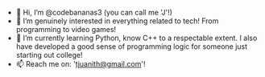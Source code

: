 - 👋 Hi, I’m @codebananas3 (you can call me 'J'!)
- 👀 I’m genuinely interested in everything related to tech! From programming to video games!
- 🌱 I’m currently learning Python, know C++ to a respectable extent. I also have developed a good sense of programming logic for someone just starting out college!
- 📫 Reach me on: 'tjuanith@gmail.com'!

<!---
codebananas3/codebananas3 is a ✨ special ✨ repository because its `README.md` (this file) appears on your GitHub profile.
You can click the Preview link to take a look at your changes.
--->
